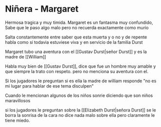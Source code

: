 # Niñera - Margaret

Hermosa tragica y muy timida. Margaret es un fantasma muy confundido, Sabe que le paso algo malo pero no recuerda exactamente como murio

Salta constantemente entre saber que esta muerta y o no y de repente habla como si todavia estuviese viva y en servicio de la familia Durst

Margaret tubo una aventura con el [[Gustav Durst|señor Durst]] y es la madre de [[William]] 

Habla muy bien de [[Gustav Durst]], dice que fue un hombre muy amable y que siempre la trato con respeto. pero no menciona su aventura con el.

Si los jugadores le preguntan si es ella la madre de william responde
"no es mi lugar para hablar de ese tema disculpen"

Cuando le mencionan algunos de los niños sonrie diciendo que son niños maravillosos

si los jugadores le preguntan sobre la [[Elizabeth Durst|señora Durst]] se le borra la sonrisa de la cara
no dice nada malo sobre ella pero claramente le tiene miedo.